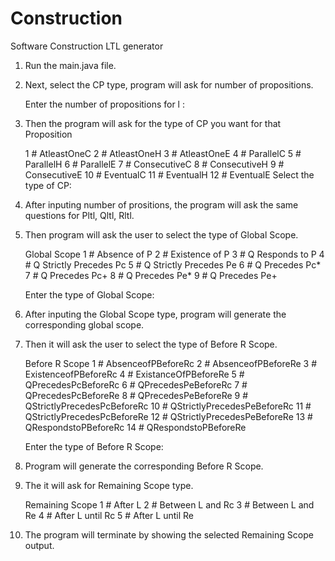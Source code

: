 # Construction
Software Construction LTL generator

1. Run the main.java file.

2. Next, select the CP type, program will ask for number of propositions.

	Enter the number of propositions for l : 
	
3. Then the program will ask for the type of CP you want for that Proposition

	1 # AtleastOneC 
	2 # AtleastOneH 
	3 # AtleastOneE 
	4 # ParallelC
	5 # ParallelH
	6 # ParallelE
	7 # ConsecutiveC
	8 # ConsecutiveH
	9 # ConsecutiveE
	10 # EventualC
	11 # EventualH
	12 # EventualE
	Select the type of CP:

4. After inputing number of prositions, the program will ask the same questions for Pltl, Qltl, Rltl.

5. Then program will ask the user to select the type of Global Scope.

	Global Scope
	1 # Absence of P 
	2 # Existence of P 
	3 # Q Responds to P 
	4 # Q Strictly Precedes Pc
	5 # Q Strictly Precedes Pe
	6 # Q Precedes Pc*
	7 # Q Precedes Pc+
	8 # Q Precedes Pe*
	9 # Q Precedes Pe+

	Enter the type of Global Scope:

6. After inputing the Global Scope type, program will generate the corresponding global scope.

7. Then it will ask the user to select the type of Before R Scope.

	Before R Scope
	1 # AbsenceofPBeforeRc
	2 # AbsenceofPBeforeRe
	3 # ExistenceofPBeforeRc
	4 # ExistanceOfPBeforeRe
	5 # QPrecedesPcBeforeRc
	6 # QPrecedesPeBeforeRc
	7 # QPrecedesPcBeforeRe
	8 # QPrecedesPeBeforeRe
	9 # QStrictlyPrecedesPcBeforeRc
	10 # QStrictlyPrecedesPeBeforeRc
	11 # QStrictlyPrecedesPcBeforeRe
	12 # QStrictlyPrecedesPeBeforeRe
	13 # QRespondstoPBeforeRc 
	14 # QRespondstoPBeforeRe 

	Enter the type of Before R Scope:

8. Program will generate the corresponding Before R Scope.

9. The it will ask for Remaining Scope type.

	Remaining Scope
	1 # After L
	2 # Between L and Rc 
	3 # Between L and Re 
	4 # After L until Rc 
	5 # After L until Re

10. The program will terminate by showing the selected Remaining Scope output.
